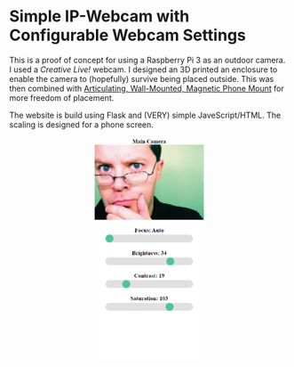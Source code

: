 # Simple IP-Webcam with Configurable Webcam Settings
This is a proof of concept for using a Raspberry Pi 3 as an outdoor camera. I used a *Creative Live!* webcam. I designed an 3D printed an enclosure to enable the camera to (hopefully) survive being placed outside. This was then combined with [Articulating, Wall-Mounted, Magnetic Phone Mount](https://www.thingiverse.com/thing:2448971) for more freedom of placement.

The website is build using Flask and (VERY) simple JaveScript/HTML. The scaling is designed for a phone screen.


<center> <img src="static/ip_cam.png" width=200> </center>